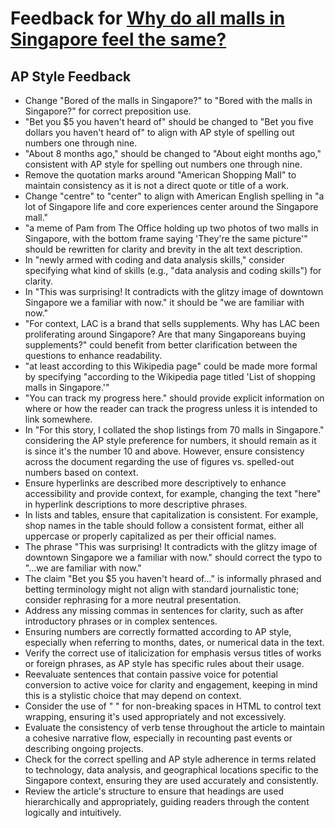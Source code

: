 # Feedback for [Why do all malls in Singapore feel the same?](https://dlaiu.github.io/generic-malls-singapore/)

## AP Style Feedback

- Change "Bored of the malls in Singapore?" to "Bored with the malls in Singapore?" for correct preposition use.
- "Bet you $5 you haven't heard of" should be changed to "Bet you five dollars you haven't heard of" to align with AP style of spelling out numbers one through nine.
- "About 8 months ago," should be changed to "About eight months ago," consistent with AP style for spelling out numbers one through nine.
- Remove the quotation marks around "American Shopping Mall" to maintain consistency as it is not a direct quote or title of a work.
- Change "centre" to "center" to align with American English spelling in "a lot of Singapore life and core experiences center around the Singapore mall."
- "a meme of Pam from The Office holding up two photos of two malls in Singapore, with the bottom frame saying 'They're the same picture'" should be rewritten for clarity and brevity in the alt text description.
- In "newly armed with coding and data analysis skills," consider specifying what kind of skills (e.g., "data analysis and coding skills") for clarity.
- In "This was surprising! It contradicts with the glitzy image of downtown Singapore we a familiar with now." it should be "we are familiar with now."
- "For context, LAC is a brand that sells supplements. Why has LAC been proliferating around Singapore? Are that many Singaporeans buying supplements?" could benefit from better clarification between the questions to enhance readability.
- "at least according to this Wikipedia page" could be made more formal by specifying "according to the Wikipedia page titled 'List of shopping malls in Singapore.'"
- "You can track my progress here." should provide explicit information on where or how the reader can track the progress unless it is intended to link somewhere.
- In "For this story, I collated the shop listings from 70 malls in Singapore." considering the AP style preference for numbers, it should remain as it is since it's the number 10 and above. However, ensure consistency across the document regarding the use of figures vs. spelled-out numbers based on context.
- Ensure hyperlinks are described more descriptively to enhance accessibility and provide context, for example, changing the text "here" in hyperlink descriptions to more descriptive phrases.
- In lists and tables, ensure that capitalization is consistent. For example, shop names in the table should follow a consistent format, either all uppercase or properly capitalized as per their official names.
- The phrase "This was surprising! It contradicts with the glitzy image of downtown Singapore we a familiar with now." should correct the typo to "...we are familiar with now."
- The claim "Bet you $5 you haven't heard of..." is informally phrased and betting terminology might not align with standard journalistic tone; consider rephrasing for a more neutral presentation.
- Address any missing commas in sentences for clarity, such as after introductory phrases or in complex sentences.
- Ensuring numbers are correctly formatted according to AP style, especially when referring to months, dates, or numerical data in the text.
- Verify the correct use of italicization for emphasis versus titles of works or foreign phrases, as AP style has specific rules about their usage.
- Reevaluate sentences that contain passive voice for potential conversion to active voice for clarity and engagement, keeping in mind this is a stylistic choice that may depend on context.
- Consider the use of "&nbsp;" for non-breaking spaces in HTML to control text wrapping, ensuring it's used appropriately and not excessively.
- Evaluate the consistency of verb tense throughout the article to maintain a cohesive narrative flow, especially in recounting past events or describing ongoing projects.
- Check for the correct spelling and AP style adherence in terms related to technology, data analysis, and geographical locations specific to the Singapore context, ensuring they are used accurately and consistently.
- Review the article's structure to ensure that headings are used hierarchically and appropriately, guiding readers through the content logically and intuitively.